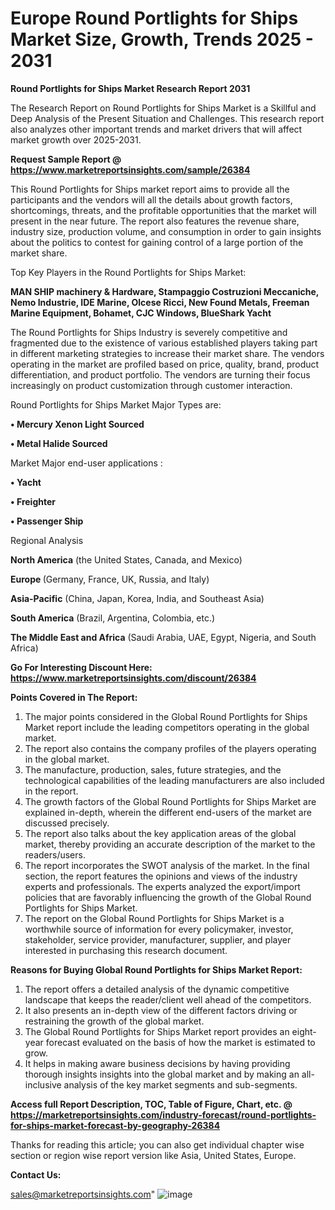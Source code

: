  # Europe Round Portlights for Ships Market Size, Growth, Trends 2025 - 2031

<strong>Round Portlights for Ships Market Research Report 2031</strong>

The Research Report on Round Portlights for Ships Market is a Skillful and Deep Analysis of the Present Situation and Challenges. This research report also analyzes other important trends and market drivers that will affect market growth over 2025-2031.

<strong>Request Sample Report @ <a href=https://www.marketreportsinsights.com/sample/26384>https://www.marketreportsinsights.com/sample/26384</a></strong>

This Round Portlights for Ships market report aims to provide all the participants and the vendors will all the details about growth factors, shortcomings, threats, and the profitable opportunities that the market will present in the near future. The report also features the revenue share, industry size, production volume, and consumption in order to gain insights about the politics to contest for gaining control of a large portion of the market share.

Top Key Players in the Round Portlights for Ships Market:

<strong>MAN SHIP machinery & Hardware, Stampaggio Costruzioni Meccaniche, Nemo Industrie, IDE Marine, Olcese Ricci, New Found Metals, Freeman Marine Equipment, Bohamet, CJC Windows, BlueShark Yacht</strong>

The Round Portlights for Ships Industry is severely competitive and fragmented due to the existence of various established players taking part in different marketing strategies to increase their market share. The vendors operating in the market are profiled based on price, quality, brand, product differentiation, and product portfolio. The vendors are turning their focus increasingly on product customization through customer interaction.

Round Portlights for Ships Market Major Types are:

<strong>• Mercury Xenon Light Sourced

• Metal Halide Sourced</strong>

Market Major end-user applications :

<strong>• Yacht

• Freighter

• Passenger Ship</strong>

Regional Analysis

</u><strong><b>North America</b></strong> (the United States, Canada, and Mexico)

<strong><b>Europe </b></strong>(Germany, France, UK, Russia, and Italy)

<strong><b>Asia-Pacific</b></strong> (China, Japan, Korea, India, and Southeast Asia)

<strong><b>South America</b></strong> (Brazil, Argentina, Colombia, etc.)

<strong><b>The Middle East and Africa</b></strong> (Saudi Arabia, UAE, Egypt, Nigeria, and South Africa)

<strong>Go For Interesting Discount Here: <a href=https://www.marketreportsinsights.com/discount/26384>https://www.marketreportsinsights.com/discount/26384</a></strong>

<strong>Points Covered in The Report:</strong>
<ol>
  <li>The major points considered in the Global Round Portlights for Ships Market report include the leading competitors operating in the global market.</li>
  <li>The report also contains the company profiles of the players operating in the global market.</li>
  <li>The manufacture, production, sales, future strategies, and the technological capabilities of the leading manufacturers are also included in the report.</li>
  <li>The growth factors of the Global Round Portlights for Ships Market are explained in-depth, wherein the different end-users of the market are discussed precisely.</li>
  <li>The report also talks about the key application areas of the global market, thereby providing an accurate description of the market to the readers/users.</li>
  <li>The report incorporates the SWOT analysis of the market. In the final section, the report features the opinions and views of the industry experts and professionals. The experts analyzed the export/import policies that are favorably influencing the growth of the Global Round Portlights for Ships Market.</li>
  <li>The report on the Global Round Portlights for Ships Market is a worthwhile source of information for every policymaker, investor, stakeholder, service provider, manufacturer, supplier, and player interested in purchasing this research document.</li>
</ol>
<strong>Reasons for Buying Global Round Portlights for Ships Market Report:</strong>

<ol>
  <li>The report offers a detailed analysis of the dynamic competitive landscape that keeps the reader/client well ahead of the competitors.</li>
  <li>It also presents an in-depth view of the different factors driving or restraining the growth of the global market.</li>
  <li>The Global Round Portlights for Ships Market report provides an eight-year forecast evaluated on the basis of how the market is estimated to grow.</li>
  <li>It helps in making aware business decisions by having providing thorough insights insights into the global market and by making an all-inclusive analysis of the key market segments and sub-segments.</li>
</ol>
<strong>Access full Report Description, TOC, Table of Figure, Chart, etc. @ <a href=https://marketreportsinsights.com/industry-forecast/round-portlights-for-ships-market-forecast-by-geography-26384>https://marketreportsinsights.com/industry-forecast/round-portlights-for-ships-market-forecast-by-geography-26384</a></strong>


Thanks for reading this article; you can also get individual chapter wise section or region wise report version like Asia, United States, Europe.

<strong>Contact Us:</strong>

sales@marketreportsinsights.com"
![image](https://github.com/user-attachments/assets/39e74122-df3b-4dce-90a6-690667ff6b57)
